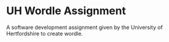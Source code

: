 # UH Wordle Assignment
 A software development assignment given by the University of Hertfordshire to create wordle.
